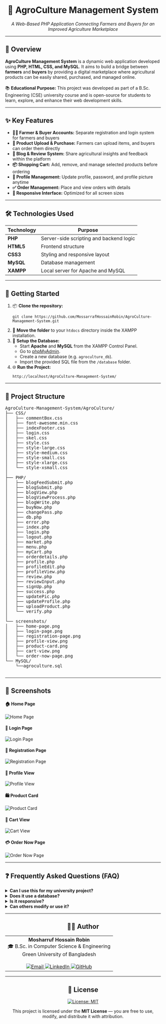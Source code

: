 <div align="center">
  <h1>🌾 AgroCulture Management System</h1>
  <p><em>A Web-Based PHP Application Connecting Farmers and Buyers for an Improved Agriculture Marketplace</em></p>
</div>

---

<div>
  <h2>📌 Overview</h2>
  <p>
    <strong>AgroCulture Management System</strong> is a dynamic web application developed using <b>PHP, HTML, CSS, and MySQL</b>.
    It aims to build a bridge between <b>farmers</b> and <b>buyers</b> by providing a digital marketplace where agricultural products can be easily shared, purchased, and managed online.
    <br/><br/>
    📚 <strong>Educational Purpose:</strong> This project was developed as part of a B.Sc. Engineering (CSE) university course and is open-source for students to learn, explore, and enhance their web development skills.
  </p>
</div>

---

<div>
  <h2>✨ Key Features</h2>
  <ul>
    <li><strong>👨‍🌾 Farmer & Buyer Accounts:</strong> Separate registration and login system for farmers and buyers</li>
    <li><strong>🛒 Product Upload & Purchase:</strong> Farmers can upload items, and buyers can order them directly</li>
    <li><strong>💬 Blog & Review System:</strong> Share agricultural insights and feedback within the platform</li>
    <li><strong>📦 Shopping Cart:</strong> Add, remove, and manage selected products before ordering</li>
    <li><strong>👤 Profile Management:</strong> Update profile, password, and profile picture anytime</li>
    <li><strong>✅ Order Management:</strong> Place and view orders with details</li>
    <li><strong>📱 Responsive Interface:</strong> Optimized for all screen sizes</li>
  </ul>
</div>

---

<div>
  <h2>🛠️ Technologies Used</h2>
  <table>
    <thead>
      <tr>
        <th>Technology</th>
        <th>Purpose</th>
      </tr>
    </thead>
    <tbody>
      <tr><td><strong>PHP</strong></td><td>Server-side scripting and backend logic</td></tr>
      <tr><td><strong>HTML5</strong></td><td>Frontend structure</td></tr>
      <tr><td><strong>CSS3</strong></td><td>Styling and responsive layout</td></tr>
      <tr><td><strong>MySQL</strong></td><td>Database management</td></tr>
      <tr><td><strong>XAMPP</strong></td><td>Local server for Apache and MySQL</td></tr>
    </tbody>
  </table>
</div>

---

<div>
  <h2>🚀 Getting Started</h2>
  <ol>
    <li>📦 <strong>Clone the repository:</strong>
      <pre><code>git clone https://github.com/MossarrafHossainRobin/AgroCulture-Management-System.git</code></pre>
    </li>
    <li>📂 <strong>Move the folder</strong> to your <code>htdocs</code> directory inside the XAMPP installation.</li>
    <li>💾 <strong>Setup the Database:</strong>
      <ul>
        <li>Start <strong>Apache</strong> and <strong>MySQL</strong> from the XAMPP Control Panel.</li>
        <li>Go to <a href="http://localhost/phpmyadmin" target="_blank">phpMyAdmin</a>.</li>
        <li>Create a new database (e.g. <code>agroculture_db</code>).</li>
        <li>Import the provided SQL file from the <code>/database</code> folder.</li>
      </ul>
    </li>
    <li>🌐 <strong>Run the Project:</strong>
      <pre><code>http://localhost/AgroCulture-Management-System/</code></pre>
    </li>
  </ol>
</div>

---

<div>
  <h2>📁 Project Structure</h2>
  <pre style="font-family: monospace;">
AgroCulture-Management-System/AgroCulture/
├── CSS/
│   ├── commentBox.css
│   ├── font-awesome.min.css
│   ├── indexFooter.css
│   ├── login.css
│   ├── skel.css
│   ├── style.css
│   ├── style-large.css
│   ├── style-medium.css
│   ├── style-small.css
│   ├── style-xlarge.css
│   └── style-xsmall.css
│
├── PHP/
│   ├── blogFeedSubmit.php
│   ├── blogSubmit.php
│   ├── blogView.php
│   ├── blogViewProcess.php
│   ├── blogWrite.php
│   ├── buyNow.php
│   ├── changePass.php
│   ├── db.php
│   ├── error.php
│   ├── index.php
│   ├── login.php
│   ├── logout.php
│   ├── market.php
│   ├── menu.php
│   ├── myCart.php
│   ├── orderdetails.php
│   ├── profile.php
│   ├── profileEdit.php
│   ├── profileView.php
│   ├── review.php
│   ├── reviewInput.php
│   ├── signUp.php
│   ├── success.php
│   ├── updatePic.php
│   ├── updateProfile.php
│   ├── uploadProduct.php
│   └── verify.php
│
└── screenshots/
│   ├── home-page.png
│   ├── login-page.png
│   ├── registration-page.png
│   ├── profile-view.png
│   ├── product-card.png
│   ├── cart-view.png
│   └── order-now-page.png
└── MySQL/
    └──agroculture.sql
  </pre>
</div>

---

<div>
  <h2>📸 Screenshots</h2>
  <h4>🏠 Home Page</h4>
  <img src="AgroCulture/screenshots/home-page.png" alt="Home Page"/>
  
  <h4>🔑 Login Page</h4>
  <img src="AgroCulture/screenshots/login-page.png" alt="Login Page"/>
  
  <h4>📝 Registration Page</h4>
  <img src="AgroCulture/screenshots/registration-page.png" alt="Registration Page"/>

  <h4>👤 Profile View</h4>
  <img src="AgroCulture/screenshots/profile-view.png" alt="Profile View"/>

  <h4>🛍️ Product Card</h4>
  <img src="AgroCulture/screenshots/product-card.png" alt="Product Card"/>

  <h4>🛒 Cart View</h4>
  <img src="AgroCulture/screenshots/cart-view.png" alt="Cart View"/>

  <h4>💳 Order Now Page</h4>
  <img src="AgroCulture/screenshots/order-now-page.png" alt="Order Now Page"/>
</div>

---

<div>
  <h2>❓ Frequently Asked Questions (FAQ)</h2>
  <details>
    <summary><strong>Can I use this for my university project?</strong></summary>
    <p>✅ Yes! This project is designed for academic and educational use.</p>
  </details>

  <details>
    <summary><strong>Does it use a database?</strong></summary>
    <p>✅ Yes, the system uses MySQL as the backend database.</p>
  </details>

  <details>
    <summary><strong>Is it responsive?</strong></summary>
    <p>✅ Yes, it works on both mobile and desktop screens using custom CSS breakpoints.</p>
  </details>

  <details>
    <summary><strong>Can others modify or use it?</strong></summary>
    <p>✅ Yes, under the MIT License — just keep credit to the original author.</p>
  </details>
</div>

---

<div align="center">
  <h2>👨‍💻 Author</h2>
  <table>
    <tr>
      <td align="center" valign="top">
        <strong>Mosharruf Hossain Robin</strong><br/>
        🎓 B.Sc. in Computer Science & Engineering<br/>
        Green University of Bangladesh<br/><br/>
        <a href="mailto:mossarrafhossainrobin@gmail.com" target="_blank">
          <img src="https://img.shields.io/badge/Email-D14836?style=flat-square&logo=gmail&logoColor=white" alt="Email"/>
        </a>
        <a href="https://linkedin.com/in/mossarrafhossainrobin" target="_blank">
          <img src="https://img.shields.io/badge/LinkedIn-0A66C2?style=flat-square&logo=linkedin&logoColor=white" alt="LinkedIn"/>
        </a>
        <a href="https://github.com/MossarrafHossainRobin" target="_blank">
          <img src="https://img.shields.io/badge/GitHub-181717?style=flat-square&logo=github&logoColor=white" alt="GitHub"/>
        </a>
      </td>
    </tr>
  </table>
</div>

---

<div align="center">
  <h2>📃 License</h2>
  <p>
    <a href="https://opensource.org/licenses/MIT" target="_blank">
      <img src="https://img.shields.io/badge/License-MIT-blue.svg?style=for-the-badge" alt="License: MIT"/>
    </a>
  </p>
  <p>This project is licensed under the <strong>MIT License</strong> — you are free to use, modify, and distribute it with attribution.</p>
</div>
